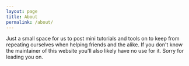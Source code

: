 ```yaml
---
layout: page
title: About
permalink: /about/
---
```


Just a small space for us to post mini tutorials and tools on to keep from repeating ourselves when helping friends and the alike. If you don't know the maintainer of this website you'll also likely have no use for it. Sorry for leading you on.
